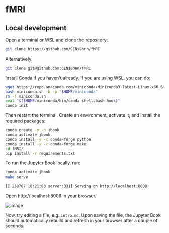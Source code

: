 # fMRI

## Local development

Open a terminal or WSL and clone the repository:
```bash
git clone https://github.com/CENsBonn/fMRI
```
Alternatively:
```bash
git clone git@github.com:CENsBonn/fMRI
```

Install [Conda](https://conda-forge.org/download/)
if you haven't already.
If you are using WSL, you can do:

```bash
wget https://repo.anaconda.com/miniconda/Miniconda3-latest-Linux-x86_64.sh -O miniconda.sh
bash miniconda.sh -b -p "$HOME/miniconda"
rm -f miniconda.sh
eval "$($HOME/miniconda/bin/conda shell.bash hook)"
conda init
```
Then restart the terminal.
Create an environment, activate it, and install the required packages:

```bash
conda create -y -n jbook
conda activate jbook
conda install -y -c conda-forge python
conda install -y -c conda-forge make
cd fMRI/
pip install -r requirements.txt 
```

To run the Jupyter Book locally, run:

```bash
conda activate jbook
make serve

[I 250707 10:21:03 server:331] Serving on http://localhost:8008
```

Open http://localhost:8008 in your browser.

![image](https://github.com/user-attachments/assets/1973f3de-939a-4d63-a295-4a8820ae173b)

Now, try editing a file, e.g. `intro.md`.
Upon saving the file, the Jupyter
Book should automatically rebuild and refresh in your browser
after a couple of seconds.
